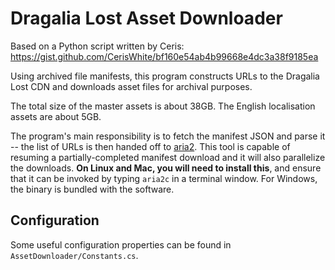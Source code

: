 ﻿# Dragalia Lost Asset Downloader

Based on a Python script written by Ceris: https://gist.github.com/CerisWhite/bf160e54ab4b99668e4dc3a38f9185ea

Using archived file manifests, this program constructs URLs to the Dragalia Lost CDN and downloads asset files for archival purposes.

The total size of the master assets is about 38GB. The English localisation assets are about 5GB.

The program's main responsibility is to fetch the manifest JSON and parse it -- the list of URLs is then handed off to [aria2](https://aria2.github.io/manual/en/html/aria2c.html#description). This tool is capable of resuming a partially-completed manifest download and it will also parallelize the downloads. **On Linux and Mac, you will need to install this**, and ensure that it can be invoked by typing `aria2c` in a terminal window. For Windows, the binary is bundled with the software.

## Configuration

Some useful configuration properties can be found in `AssetDownloader/Constants.cs`.
